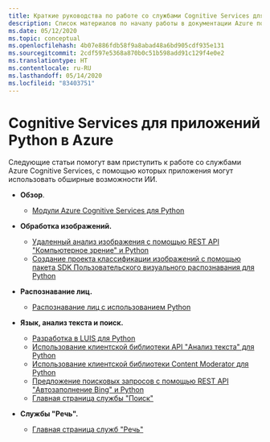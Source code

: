 ```yaml
---
title: Краткие руководства по работе со службами Cognitive Services для приложений Python в Azure
description: Список материалов по началу работы в документации Azure по Cognitive Services для приложений Python.
ms.date: 05/12/2020
ms.topic: conceptual
ms.openlocfilehash: 4b07e886fdb58f9a8abad48a6bd905cdf935e131
ms.sourcegitcommit: 2cdf597e5368a870b0c51b598add91c129f4e0e2
ms.translationtype: HT
ms.contentlocale: ru-RU
ms.lasthandoff: 05/14/2020
ms.locfileid: "83403751"
---
```

# <a name="cognitive-services-for-python-apps-on-azure"></a>Cognitive Services для приложений Python в Azure

Следующие статьи помогут вам приступить к работе со службами Azure Cognitive Services, с помощью которых приложения могут использовать обширные возможности ИИ.

- **Обзор**.
  - [Модули Azure Cognitive Services для Python](/python/api/overview/azure/cognitive-services?view=azure-python)

- **Обработка изображений.**  
  - [Удаленный анализ изображения с помощью REST API "Компьютерное зрение" и Python](/azure/cognitive-services/Computer-vision/Quickstarts/python-analyze)
  - [Создание проекта классификации изображений с помощью пакета SDK Пользовательского визуального распознавания для Python](/azure/cognitive-services/custom-vision-service/python-tutorial)

- **Распознавание лиц.**  
  - [Распознавание лиц с использованием Python](/azure/cognitive-services/face/quickstarts/python-sdk)

- **Язык, анализ текста и поиск.**
  - [Разработка в LUIS для Python](/azure/cognitive-services/luis/sdk-authoring)
  - [Использование клиентской библиотеки API "Анализ текста" для Python](/azure/cognitive-services/text-analytics/quickstarts/text-analytics-sdk)
  - [Использование клиентской библиотеки Content Moderator для Python](/azure/cognitive-services/content-moderator/python-sdk-quickstart)
  - [Предложение поисковых запросов с помощью REST API "Автозаполнение Bing" и Python](/azure/cognitive-services/bing-autosuggest/quickstarts/python)
  - [Главная страница службы "Поиск"](/azure/cognitive-services/bing-web-search/index)

- **Службы "Речь".**
  - [Главная страница служб "Речь"](/azure/cognitive-services/speech-service/index)
